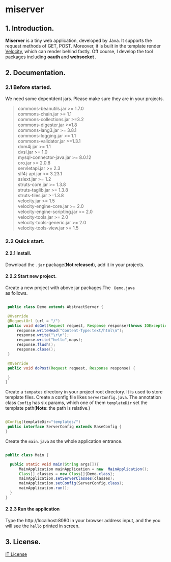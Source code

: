 # miserver 

## 1. Introduction.

<strong>Miserver</strong> is a tiny web application, developed by Java. It supports the request methods of GET, POST. Moreover, it is built in the template render [Velocity](http://velocity.apache.org/), which can render behind fastly. Off course, I develop the tool packages including <strong><del>oauth</del> </strong> and <strong> websocket </strong>.

## 2. Documentation.

### 2.1 Before started.

We need some depentdent jars. Please make sure they are in your projects.

> commons-beanutils.jar >= 1.7.0 </br>
  commons-chain.jar >= 1.1 </br>
  commons-collections.jar >=3.2 </br>
  commons-digester.jar >=1.8 </br>
  commons-lang3.jar >= 3.8.1 </br>
  commons-logging.jar >= 1.1 </br>
  commons-validator.jar >=1.3.1 </br>
  dom4j.jar >= 1.1 </br>
  dvsl.jar >= 1.0 </br>
  mysql-connector-java.jar >= 8.0.12 </br>
  oro.jar >= 2.0.8 </br>
  servletapi.jar >= 2.3 </br>
  slf4j-api.jar >= 3.23.1 </br>
  sslext.jar >= 1.2 </br>
  struts-core.jar >= 1.3.8 </br>
  struts-taglib.jar >= 1.3.8 </br>
  struts-tiles.jar >=1.3.8 </br>
  velocity.jar >= 1.5 </br>
  velocity-engine-core.jar >= 2.0 </br>
  velocity-engine-scripting.jar >= 2.0 </br>
  velocity-tools.jar >= 2.0 </br>
  velocity-tools-generic.jar >= 2.0 </br>
  velocity-tools-view.jar >= 1.5 </br>
  
### 2.2 Quick start.

#### 2.2.1 Install.

  Download the <code>.jar</code> package(<strong>Not released</strong>), add it in your projects.

#### 2.2.2 Start new project.

 Create a new project with above jar packages.The <code> Demo.java </code> as follows.
 
 ```java
 
  public class Demo extends AbstractServer {

  @Override
  @RequestUrl (url = "/")
  public void doGet(Request request, Response response)throws IOException {
      response.writeHead("Content-Type:text/html\n");
      response.write("\r\n");
      response.write("hello",maps);
      response.flush();
      response.close();
  }

  @Override
  public void doPost(Request request, Response response) {

  }
}
 
 ```

Create a <code>tempates</code> directory in your project root directory. It is used to store template files.
Create a config file likes <code>ServerConfig.java</code>. The annotation class <code>Config</code> has six params, which one of them <code>templateDir</code> set the template path(<strong>Note</strong>: the path is relative.) 

```java

@Config(templateDir="templates/")
 public interface ServerConfig extends BaseConfig {
}

```

  Create the <code>main.java</code> as the whole application entrance.
  
```java

public class Main {

  public static void main(String args[]){
      MainApplication mainApplication = new  MainApplication();
      Class[] classes = new Class[]{Demo.class};
      mainApplication.setServerClasses(classes);
      mainApplication.setConfig(ServerConfig.class);
      mainApplication.run();
  }
}

```

#### 2.2.3 Run the application

Type the http://localhost:8080 in your browser address input, and the you will see the <code>hello</code> printed in screen.
  
## 3. License.
  [IT License](LICENSE)
